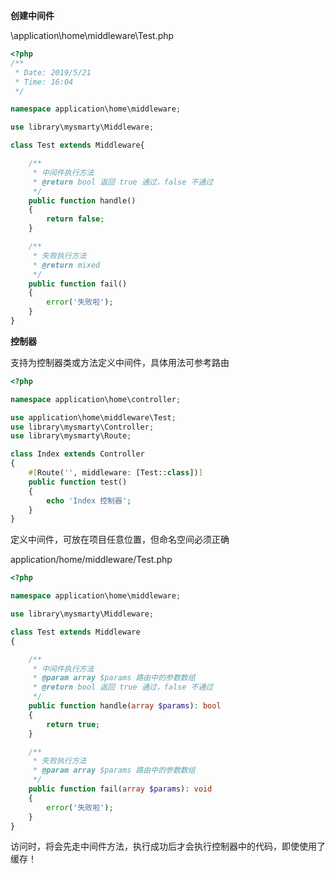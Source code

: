 **创建中间件**

\application\home\middleware\Test.php

```php
<?php
/**
 * Date: 2019/5/21
 * Time: 16:04
 */

namespace application\home\middleware;

use library\mysmarty\Middleware;

class Test extends Middleware{

    /**
     * 中间件执行方法
     * @return bool 返回 true 通过，false 不通过
     */
    public function handle()
    {
        return false;
    }

    /**
     * 失败执行方法
     * @return mixed
     */
    public function fail()
    {
        error('失败啦');
    }
}
```

**控制器**

支持为控制器类或方法定义中间件，具体用法可参考路由

```php
<?php

namespace application\home\controller;

use application\home\middleware\Test;
use library\mysmarty\Controller;
use library\mysmarty\Route;

class Index extends Controller
{
    #[Route('', middleware: [Test::class])]
    public function test()
    {
        echo 'Index 控制器';
    }
}
```

定义中间件，可放在项目任意位置，但命名空间必须正确

application/home/middleware/Test.php

```php
<?php

namespace application\home\middleware;

use library\mysmarty\Middleware;

class Test extends Middleware
{

    /**
     * 中间件执行方法
     * @param array $params 路由中的参数数组
     * @return bool 返回 true 通过，false 不通过
     */
    public function handle(array $params): bool
    {
        return true;
    }

    /**
     * 失败执行方法
     * @param array $params 路由中的参数数组
     */
    public function fail(array $params): void
    {
        error('失败啦');
    }
}
```

访问时，将会先走中间件方法，执行成功后才会执行控制器中的代码，即使使用了缓存！